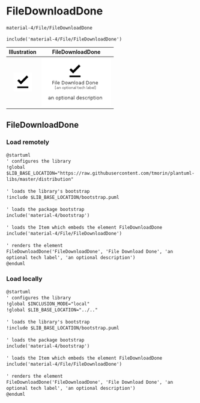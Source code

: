 # FileDownloadDone


```text
material-4/File/FileDownloadDone
```

```text
include('material-4/File/FileDownloadDone')
```



| Illustration | FileDownloadDone |
| :---: | :---: |
| ![illustration for Illustration](../../material-4/File/FileDownloadDone.png) | ![illustration for FileDownloadDone](../../material-4/File/FileDownloadDone.Local.png) |




## FileDownloadDone

### Load remotely
```plantuml
@startuml
' configures the library
!global $LIB_BASE_LOCATION="https://raw.githubusercontent.com/tmorin/plantuml-libs/master/distribution"

' loads the library's bootstrap
!include $LIB_BASE_LOCATION/bootstrap.puml

' loads the package bootstrap
include('material-4/bootstrap')

' loads the Item which embeds the element FileDownloadDone
include('material-4/File/FileDownloadDone')

' renders the element
FileDownloadDone('FileDownloadDone', 'File Download Done', 'an optional tech label', 'an optional description')
@enduml
```

### Load locally
```plantuml
@startuml
' configures the library
!global $INCLUSION_MODE="local"
!global $LIB_BASE_LOCATION="../.."

' loads the library's bootstrap
!include $LIB_BASE_LOCATION/bootstrap.puml

' loads the package bootstrap
include('material-4/bootstrap')

' loads the Item which embeds the element FileDownloadDone
include('material-4/File/FileDownloadDone')

' renders the element
FileDownloadDone('FileDownloadDone', 'File Download Done', 'an optional tech label', 'an optional description')
@enduml
```

